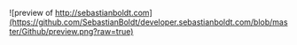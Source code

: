 ![preview of http://sebastianboldt.com](https://github.com/SebastianBoldt/developer.sebastianboldt.com/blob/master/Github/preview.png?raw=true)

